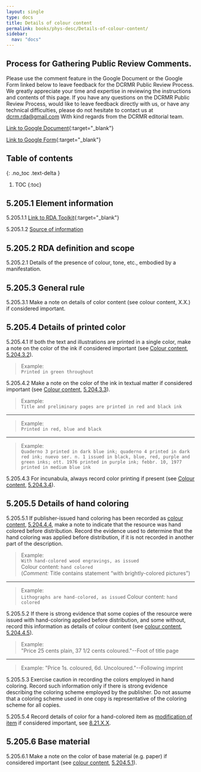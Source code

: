 ```yaml
---
layout: single
type: docs
title: Details of colour content
permalink: books/phys-desc/Details-of-colour-content/
sidebar:
  nav: "docs"
---
```


## Process for Gathering Public Review Comments.
Please use the comment feature in the Google Document or the Google Form linked below to leave feedback for the DCRMR Public Review Process.  We greatly appreciate your time and expertise in reviewing the instructions and contents of this page.  If you have any questions on the DCRMR Public Review Process, would like to leave feedback directly with us, or have any technical difficulties, please do not hesitate to contact us at dcrm.rda@gmail.com  With kind regards from the DCRMR editorial team.

[Link to Google Document](https://docs.google.com/document/d/1gs9wbfZyhzscoilMdK72ZrBdzGpi75x6UUk5JFhHdxI/edit){:target="_blank"}

[Link to Google Form](https://docs.google.com/forms/d/e/1FAIpQLSdNtJkbY1mngdTcvCoB7zZcpaIuuKHvlbyiidP-QunDy14VcQ/viewform){:target="_blank"}

## Table of contents
{: .no_toc .text-delta }

1. TOC
{:toc}

## 5.205.1 Element information

<a name="5.205.1.1">5.205.1.1</a> [Link to RDA Toolkit](https://linktotoolkit){:target="_blank"}

<a name="5.205.1.2">5.205.1.2</a> [Source of information](/DCRMR/books/phys-desc/)

## 5.205.2 RDA definition and scope

<a name="5.205.2.1">5.205.2.1</a> Details of the presence of colour, tone, etc., embodied by a manifestation.

## 5.205.3 General rule

<a name="5.205.3.1">5.205.3.1</a> Make a note on details of color content (see colour content, X.X.) if considered important.

## 5.205.4 Details of printed color

<a name="5.205.4.1">5.205.4.1</a> If both the text and illustrations are printed in a single color, make a note on the color of the ink if considered important (see [Colour content](/DCRMR/books/phys-desc/Colour-content/), [5.204.3.2](/DCRMR/books/phys-desc/Colour-content/#5.204.3.2)).

>Example:  
>`Printed in green throughout`

<a name="5.205.4.2">5.205.4.2</a> Make a note on the color of the ink in textual matter if considered important (see [Colour content](/DCRMR/books/phys-desc/Colour-content/), [5.204.3.3](/DCRMR/books/phys-desc/Colour-content/#5.204.3.3)).

>Example:  
>`Title and preliminary pages are printed in red and black ink`

---
>Example:  
>`Printed in red, blue and black`

---
>Example:  
>`Quaderno 3 printed in dark blue ink; quaderno 4 printed in dark red ink; nuevo ser. n. 1 issued in black, blue, red, purple and green inks; ott. 1976 printed in purple ink; febbr. 10, 1977 printed in medium blue ink`

<a name="5.205.4.3">5.205.4.3</a> For incunabula, always record color printing if present (see [Colour content](/DCRMR/books/phys-desc/Colour-content/), [5.204.3.4](/DCRMR/books/phys-desc/Colour-content/#5.204.3.4)).

## 5.205.5 Details of hand coloring

<a name="5.205.5.1">5.205.5.1</a> If publisher-issued hand coloring has been recorded as [colour content](/DCRMR/books/phys-desc/Colour-content/), [5.204.4.4](/DCRMR/books/phys-desc/Colour-content/#5.204.4.4), make a note to indicate that the resource was hand colored before distribution. Record the evidence used to determine that the hand coloring was applied before distribution, if it is not recorded in another part of the description.

>Example:  
> `With hand-colored wood engravings, as issued`  
> Colour content: `hand colored`  
>(*Comment:* Title contains statement “with brightly-colored pictures”)

---
>Example:  
> `Lithographs are hand-colored, as issued`
> Colour content: `hand colored`

<a name="5.205.5.2">5.205.5.2</a> If there is strong evidence that some copies of the resource were issued with hand-coloring applied before distribution, and some without, record this information as details of colour content (see [colour content](/DCRMR/books/phys-desc/Colour-content/), [5.204.4.5](/DCRMR/books/phys-desc/Colour-content/#5.204.4.5)).

>Example:  
> "Price 25 cents plain, 37 1/2 cents coloured."--Foot of title page

---
>Example:
>"Price 1s. coloured, 6d. Uncoloured."--Following imprint

<a name="5.205.5.3">5.205.5.3</a> Exercise caution in recording the colors employed in hand coloring. Record such information only if there is strong evidence describing the coloring scheme employed by the publisher. Do not assume that a coloring scheme used in one copy is representative of the coloring scheme for all copies. 

<a name="5.205.5.4">5.205.5.4</a> Record details of color for a hand-colored item as [modification of item](/DCRMR/books/Notes-on-items/Modification-of-item/) if considered important, see [8.21.X.X](/DCRMR/books/Notes-on-items/Modification-of-item/#8.21.X.X).

## 5.205.6 Base material

<a name="5.205.6.1">5.205.6.1</a> Make a note on the color of base material (e.g. paper) if considered important (see [colour content](/DCRMR/books/phys-desc/Colour-content/), [5.204.5.1](/DCRMR/books/phys-desc/Colour-content/#5.204.5.1)).